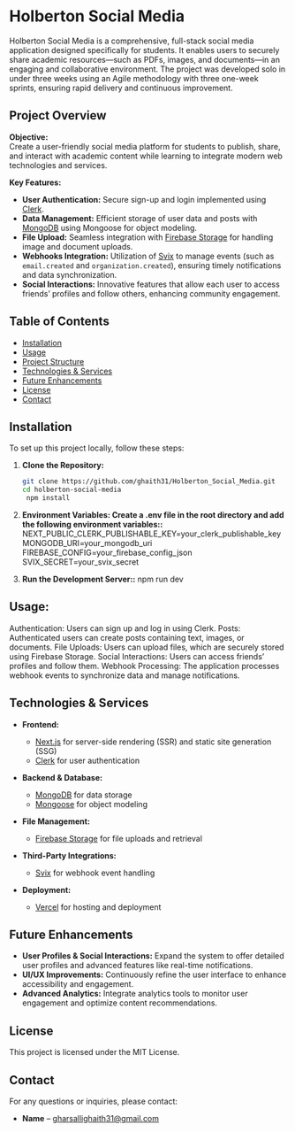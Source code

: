 # Holberton Social Media

Holberton Social Media is a comprehensive, full-stack social media application designed specifically for students. It enables users to securely share academic resources—such as PDFs, images, and documents—in an engaging and collaborative environment. The project was developed solo in under three weeks using an Agile methodology with three one-week sprints, ensuring rapid delivery and continuous improvement.

## Project Overview

**Objective:**  
Create a user-friendly social media platform for students to publish, share, and interact with academic content while learning to integrate modern web technologies and services.

**Key Features:**
- **User Authentication:** Secure sign-up and login implemented using [Clerk](https://clerk.dev/).
- **Data Management:** Efficient storage of user data and posts with [MongoDB](https://www.mongodb.com/) using Mongoose for object modeling.
- **File Upload:** Seamless integration with [Firebase Storage](https://firebase.google.com/docs/storage) for handling image and document uploads.
- **Webhooks Integration:** Utilization of [Svix](https://www.svix.com/) to manage events (such as `email.created` and `organization.created`), ensuring timely notifications and data synchronization.
- **Social Interactions:** Innovative features that allow each user to access friends’ profiles and follow others, enhancing community engagement.

## Table of Contents
- [Installation](#installation)
- [Usage](#usage)
- [Project Structure](#project-structure)
- [Technologies & Services](#technologies--services)
- [Future Enhancements](#future-enhancements)
- [License](#license)
- [Contact](#contact)

## Installation

To set up this project locally, follow these steps:

1. **Clone the Repository:**
   ```bash
   git clone https://github.com/ghaith31/Holberton_Social_Media.git
   cd holberton-social-media
    npm install
2. **Environment Variables: Create a .env file in the root directory and add the following environment variables::**
    NEXT_PUBLIC_CLERK_PUBLISHABLE_KEY=your_clerk_publishable_key
    MONGODB_URI=your_mongodb_uri
    FIREBASE_CONFIG=your_firebase_config_json
    SVIX_SECRET=your_svix_secret

3. **Run the Development Server::**
    npm run dev



## Usage:
Authentication: Users can sign up and log in using Clerk.
Posts: Authenticated users can create posts containing text, images, or documents.
File Uploads: Users can upload files, which are securely stored using Firebase Storage.
Social Interactions: Users can access friends’ profiles and follow them.
Webhook Processing: The application processes webhook events to synchronize data and manage notifications.

## Technologies & Services

- **Frontend:**
  - [Next.js](https://nextjs.org/) for server-side rendering (SSR) and static site generation (SSG)
  - [Clerk](https://clerk.dev/) for user authentication

- **Backend & Database:**
  - [MongoDB](https://www.mongodb.com/) for data storage
  - [Mongoose](https://mongoosejs.com/) for object modeling

- **File Management:**
  - [Firebase Storage](https://firebase.google.com/docs/storage) for file uploads and retrieval

- **Third-Party Integrations:**
  - [Svix](https://www.svix.com/) for webhook event handling

- **Deployment:**
  - [Vercel](https://vercel.com/) for hosting and deployment

## Future Enhancements

- **User Profiles & Social Interactions:** Expand the system to offer detailed user profiles and advanced features like real-time notifications.
- **UI/UX Improvements:** Continuously refine the user interface to enhance accessibility and engagement.
- **Advanced Analytics:** Integrate analytics tools to monitor user engagement and optimize content recommendations.

## License

This project is licensed under the MIT License.

## Contact

For any questions or inquiries, please contact:

- **Name** – gharsallighaith31@gmail.com


